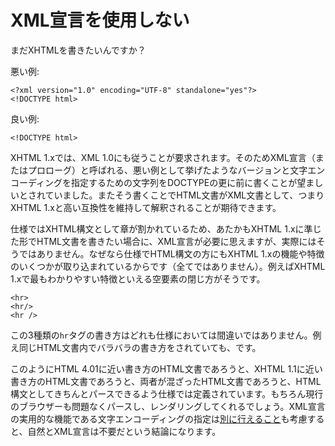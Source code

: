 # XML宣言を使用しない

まだXHTMLを書きたいんですか？

悪い例:

    <?xml version="1.0" encoding="UTF-8" standalone="yes"?>
    <!DOCTYPE html>

良い例:

    <!DOCTYPE html>

XHTML 1.xでは、XML 1.0にも従うことが要求されます。そのためXML宣言（またはプロローグ）と呼ばれる、悪い例として挙げたようなバージョンと文字エンコーディングを指定するための文字列をDOCTYPEの更に前に書くことが望ましいとされていました。またそう書くことでHTML文書がXML文書として、つまりXHTML 1.xと高い互換性を維持して解釈されることが期待できます。

仕様ではXHTML構文として章が割かれているため、あたかもXHTML 1.xに準じた形でHTML文書を書きたい場合に、XML宣言が必要に思えますが、実際にはそうではありません。なぜなら仕様でHTML構文の方にもXHTML 1.xの機能や特徴のいくつかが取り込まれているからです（全てではありません）。例えばXHTML 1.xで最もわかりやすい特徴といえる空要素の閉じ方がそうです。

    <hr>
    <hr/>
    <hr />

この3種類の`hr`タグの書き方はどれも仕様においては間違いではありません。例え同じHTML文書内でバラバラの書き方をされていても、です。

このようにHTML 4.01に近い書き方のHTML文書であろうと、XHTML 1.1に近い書き方のHTML文書であろうと、両者が混ざったHTML文書であろうと、HTML構文としてきちんとパースできるよう仕様では定義されています。もちろん現行のブラウザーも問題なくパースし、レンダリングしてくれるでしょう。XML宣言の実用的な機能である文字エンコーディングの指定は[別に行えること][1]も考慮すると、自然とXML宣言は不要だという結論になります。


[1]: specify-document-character-encoding.ja.md
